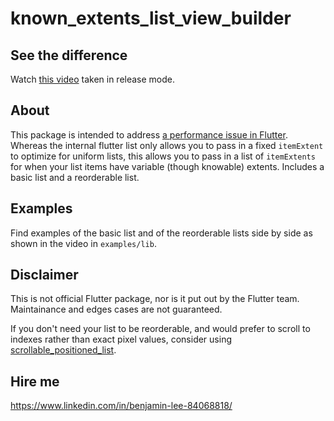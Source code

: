 # known_extents_list_view_builder

## See the difference
Watch [this video](https://vimeo.com/582598514) taken in release mode.

## About
This package is intended to address [a performance issue in Flutter](https://github.com/flutter/flutter/issues/52207). Whereas the internal flutter list only allows you to pass in a fixed `itemExtent` to optimize for uniform lists, this allows you to pass in a list of `itemExtents` for when your list items have variable (though knowable) extents. Includes a basic list and a reorderable list.

## Examples
Find examples of the basic list and of the reorderable lists side by side as shown in the video in `examples/lib`.

## Disclaimer
This is not official Flutter package, nor is it put out by the Flutter team. Maintainance and edges cases are not guaranteed.

If you don't need your list to be reorderable, and would prefer to scroll to indexes rather than exact pixel values, consider using [scrollable_positioned_list](https://pub.dev/packages/scrollable_positioned_list).

## Hire me
https://www.linkedin.com/in/benjamin-lee-84068818/
